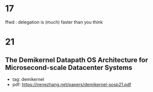 # 17

ffwd : delegation is (much) faster than you think

# 21

## The Demikernel Datapath OS Architecture for Microsecond-scale Datacenter Systems
- tag: demikernel
- pdf: https://irenezhang.net/papers/demikernel-sosp21.pdf

